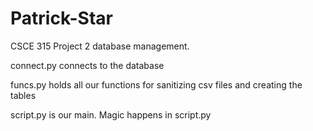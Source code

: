 # Patrick-Star
CSCE 315 Project 2 database management. 

connect.py connects to the database

funcs.py holds all our functions for sanitizing csv files and creating the tables

script.py is our main. Magic happens in script.py